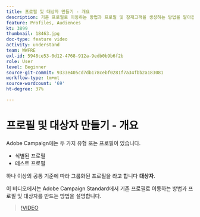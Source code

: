 ```yaml
---
title: 프로필 및 대상자 만들기 - 개요
description: 기존 프로필로 이동하는 방법과 프로필 및 잠재고객을 생성하는 방법을 알아봅니다.
feature: Profiles, Audiences
kt: 3899
thumbnail: 18463.jpg
doc-type: feature video
activity: understand
team: WWFRE
exl-id: 5948ce53-0d12-4768-912a-9edb0b9b6f2b
role: User
level: Beginner
source-git-commit: 9333e405cd7db178cebf0281f7a34fbb2a183081
workflow-type: tm+mt
source-wordcount: '69'
ht-degree: 37%

---
```


# 프로필 및 대상자 만들기 - 개요

Adobe Campaign에는 두 가지 유형 또는 프로필이 있습니다.

* 식별된 프로필
* 테스트 프로필

하나 이상의 공통 기준에 따라 그룹화된 프로필을 라고 합니다 **대상자**.

이 비디오에서는 Adobe Campaign Standard에서 기존 프로필로 이동하는 방법과 프로필 및 대상자를 만드는 방법을 설명합니다.

>[!VIDEO](https://video.tv.adobe.com/v/18463/?quality=12)
